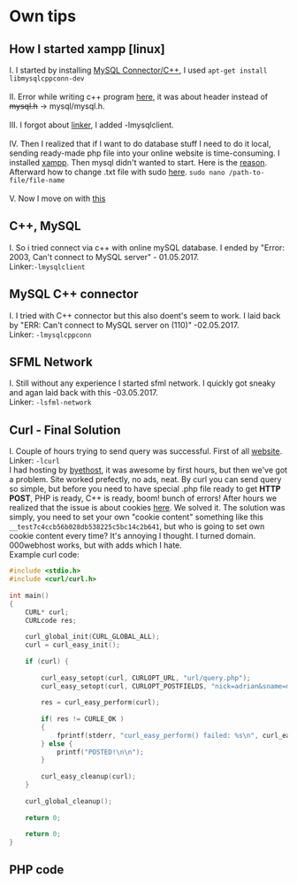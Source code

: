 # Own tips
## How I started xampp [linux]
I. I started by installing [MySQL Connector/C++](https://askubuntu.com/questions/165868/installing-mysql-connector-c), I used 
`
apt-get install libmysqlcppconn-dev
`<br/><br/>
II. Error while writing c++ program [here](http://stackoverflow.com/questions/14604228/mysql-h-file-cant-be-found), it was about header instead of ~~mysql.h~~ -> mysql/mysql.h.<br/><br/>
III. I forgot about [linker](http://stackoverflow.com/questions/9645844/mysql-with-c-error-undefined-reference-to-mysql-init), I added -lmysqlclient.<br/><br/>
IV. Then I realized that if I want to do database stuff I need to do it local, sending ready-made php file into your online 
website is time-consuming. I installed [xampp](https://www.apachefriends.org/pl/index.html). Then mysql didn't wanted to start. Here is the [reason](http://stackoverflow.com/questions/22971248/xampp-phpmyadmin-access-denied-error2002). Afterward how to change .txt file with sudo [here](http://www.linuxforums.org/forum/ubuntu-linux/108324-how-do-i-open-edit-text-file-sudo.html).
`
sudo nano /path-to-file/file-name
`<br/><br/>
V. Now I move on with [this](https://www.youtube.com/watch?v=siQCWPxDtMo&t=1179s)

## C++, MySQL
I. So i tried connect via c++ with online mySQL database. I ended by "Error: 2003, Can't connect to MySQL server" - 01.05.2017. <br/>
Linker:`-lmysqlclient` <br/>

## MySQL C++ connector
I. I tried with C++ connector but this also doent's seem to work. I laid back by "ERR: Can't connect to MySQL server on (110)" -02.05.2017. <br/>
Linker: `-lmysqlcppconn` <br/>

## SFML Network
I. Still without any experience I started sfml network. I quickly got sneaky and agan laid back with this -03.05.2017. <br/>
Linker: `-lsfml-network` <br/>

## Curl - Final Solution
I. Couple of hours trying to send query was successful. First of all [website](https://curl.haxx.se/libcurl/c/libcurl.html). <br/>
Linker: `-lcurl` <br/>
I had hosting by [byethost](https://byet.host/), it was awesome by first hours, but then we've got a problem. Site worked prefectly, no ads, neat. By curl you can send query so simple, but before you need to have special .php file ready to get **HTTP POST**, PHP is ready, C++ is ready, boom! bunch of errors! After hours we realized that the issue is about cookies [here](http://stackoverflow.com/questions/31912000/byethost-server-passing-html-values-checking-your-browser-with-json-string). We solved it. The solution was simply, you need to set your own "cookie content" something like this `__test7c4ccb56b028db538225c5bc14c2b641`, but who is going to set own cookie content every time? It's annoying I thought. I turned domain. 000webhost works, but with adds which I hate. <br/>
Example curl code:
```cpp
#include <stdio.h>
#include <curl/curl.h>
 
int main()
{
	CURL* curl;
    CURLcode res;
 
    curl_global_init(CURL_GLOBAL_ALL);
    curl = curl_easy_init();
 
    if (curl) {
 
        curl_easy_setopt(curl, CURLOPT_URL, "url/query.php");
        curl_easy_setopt(curl, CURLOPT_POSTFIELDS, "nick=adrian&sname=michalek");
 
        res = curl_easy_perform(curl);
 
        if( res != CURLE_OK )
		{
            fprintf(stderr, "curl_easy_perform() failed: %s\n", curl_easy_strerror(res));
        } else {
            printf("POSTED!\n\n");
        }
 
        curl_easy_cleanup(curl);
    }
 
    curl_global_cleanup();
 
    return 0;
	
	return 0;
}
```
## PHP code
